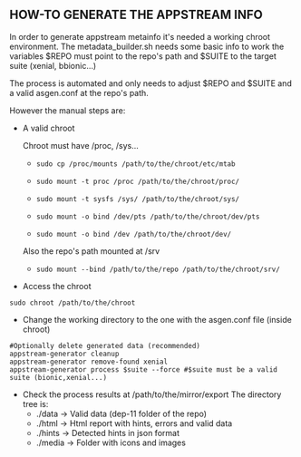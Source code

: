 HOW-TO GENERATE THE APPSTREAM INFO
-----------------------------------
In order to generate appstream metainfo it's needed a working chroot environment.
The metadata_builder.sh needs some basic info to work the variables $REPO must point to the repo's path and $SUITE to the target suite (xenial, bbionic...)

The process is automated and only needs to adjust $REPO and $SUITE and a valid asgen.conf at the repo's path.

However the manual steps are:

* A valid chroot

	Chroot must have /proc, /sys...

    * ``` sudo cp /proc/mounts /path/to/the/chroot/etc/mtab ```
 
    * ``` sudo mount -t proc /proc /path/to/the/chroot/proc/ ```
 
    * ``` sudo mount -t sysfs /sys/ /path/to/the/chroot/sys/ ```
 
    * ``` sudo mount -o bind /dev/pts /path/to/the/chroot/dev/pts ```
 
    * ``` sudo mount -o bind /dev /path/to/the/chroot/dev/ ```

	Also the repo's path mounted at /srv

    * ``` sudo mount --bind /path/to/the/repo /path/to/the/chroot/srv/ ```

* Access the chroot

``` sudo chroot /path/to/the/chroot ```

* Change the working directory to the one with the asgen.conf file (inside chroot)

``` cd /srv/ 
#Optionally delete generated data (recommended)
appstream-generator cleanup 
appstream-generator remove-found xenial
appstream-generator process $suite --force #$suite must be a valid suite (bionic,xenial...)
```

* Check the process results at /path/to/the/mirror/export
The directory tree is:
    * ./data -> Valid data (dep-11 folder of the repo)
    * ./html -> Html report with hints, errors and valid data
    * ./hints -> Detected hints in json format
    * ./media -> Folder with icons and images


